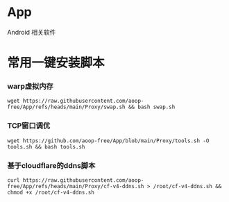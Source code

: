 # App
Android 相关软件


# 常用一键安装脚本
### warp虚拟内存
```
wget https://raw.githubusercontent.com/aoop-free/App/refs/heads/main/Proxy/swap.sh && bash swap.sh
```
### TCP窗口调优
```
wget https://github.com/aoop-free/App/blob/main/Proxy/tools.sh -O tools.sh && bash tools.sh
```
### 基于cloudflare的ddns脚本
```
curl https://raw.githubusercontent.com/aoop-free/App/refs/heads/main/Proxy/cf-v4-ddns.sh > /root/cf-v4-ddns.sh && chmod +x /root/cf-v4-ddns.sh
```
